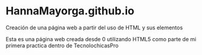# HannaMayorga.github.io
Creación de una página web a partir del uso de HTML y sus elementos

Esta es una página web creada desde 0 utilizando HTML5 como parte de mi primera practica dentro de TecnolochicasPro
